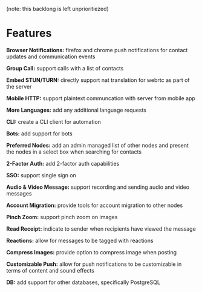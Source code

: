 (note: this backlong is left unprioritiezed)

# Features

**Browser Notifications:** firefox and chrome push notifications for contact updates and communication events

**Group Call:** support calls with a list of contacts

**Embed STUN/TURN:** directly support nat translation for webrtc as part of the server

**Mobile HTTP:** support plaintext communcation with server from mobile app

**More Languages:** add any additional language requests

**CLI:** create a CLI client for automation

**Bots:** add support for bots

**Preferred Nodes:** add an admin managed list of other nodes and present the nodes in a select box when searching for contacts

**2-Factor Auth:** add 2-factor auth capabilities

**SSO:** support single sign on

**Audio & Video Message:** support recording and sending audio and video messages

**Account Migration:** provide tools for account migration to other nodes

**Pinch Zoom:** support pinch zoom on images

**Read Receipt:** indicate to sender when recipients have viewed the message

**Reactions:** allow for messages to be tagged with reactions

**Compress Images:** provide option to compress image when posting

**Customizable Push:** allow for push notifications to be customizable in terms of content and sound effects

**DB:** add support for other databases, specifically PostgreSQL
